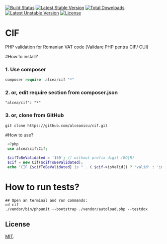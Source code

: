 [![Build Status](https://travis-ci.org/alceanicu/cif.svg?branch=master)](https://travis-ci.org/alceanicu/cif) [![Latest Stable Version](https://poser.pugx.org/alcea/cif/v/stable.svg)](https://packagist.org/packages/alcea/cif) [![Total Downloads](https://poser.pugx.org/alcea/cif/downloads.svg)](https://packagist.org/packages/alcea/cif) [![Latest Unstable Version](https://poser.pugx.org/alcea/cif/v/unstable.svg)](https://packagist.org/packages/alcea/cif) [![License](https://poser.pugx.org/alcea/cif/license.svg)](https://packagist.org/packages/alcea/cif)

# CIF
PHP validation for Romanian VAT code (Validare PHP pentru CIF/ CUI)

#How to install?

### 1. Use composer
```php
composer require  alcea/cif "*"
```

### 2. or, edit require section from composer.json
```
"alcea/cif": "*"
```

### 3. or, clone from GitHub
```
git clone https://github.com/alceanicu/cif.git
```

#How to use?

```php
 <?php
 use alcea\cif\Cif;
 
 $cifToBeValidated = '159'; // without prefix digit (RO|R)
 $cif = new Cif($cifToBeValidated);
 echo "CIF {$cifToBeValidated} is " . ( $cif->isValid() ? 'valid' : 'invalid' ) . PHP_EOL;
 ```
 
 # How to run tests?
```
## Open an terminal and run commands:
cd cif
./vendor/bin/phpunit --bootstrap ./vendor/autoload.php --testdox
```


## License

[MIT](http://opensource.org/licenses/MIT).
